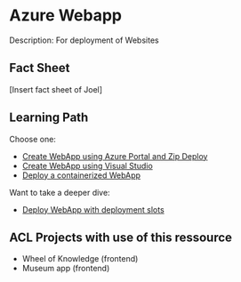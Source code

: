 # Azure Webapp

Description:
For deployment of Websites

## Fact Sheet

[Insert fact sheet of Joel]

## Learning Path

Choose one:

* [Create WebApp using Azure Portal and Zip Deploy](https://docs.microsoft.com/en-us/learn/modules/host-a-web-app-with-azure-app-service/)
* [Create WebApp using Visual Studio](https://docs.microsoft.com/en-us/learn/modules/publish-azure-web-app-with-visual-studio/)
* [Deploy a containerized WebApp](https://docs.microsoft.com/en-us/learn/modules/deploy-run-container-app-service/)

Want to take a deeper dive:

* [Deploy WebApp with deployment slots](https://docs.microsoft.com/en-us/learn/modules/stage-deploy-app-service-deployment-slots/)

## ACL Projects with use of this ressource

* Wheel of Knowledge (frontend)
* Museum app (frontend)
